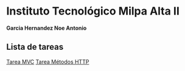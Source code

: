 # Instituto Tecnológico Milpa Alta II
**Garcia Hernandez Noe Antonio**


## Lista de tareas
[Tarea MVC](Tarea-MVC/README.md)
[Tarea Métodos HTTP](Tarea-MVC/Métodos_HTTP.md)

